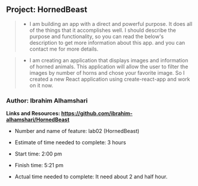 ## Project: HornedBeast

> - I am building an app with a direct and powerful purpose. It does all of the things that it accomplishes well. I should describe the purpose and functionality, so you can read the below's description to get more information about this app. and you can contact me for more details.

> - I am creating an application that displays images and information of horned animals. This application will allow the user to filter the images by number of horns and chose your favorite image.
> So I created a new React application using create-react-app and work on it now.


### Author: Ibrahim Alhamshari

**Links and Resources: https://github.com/ibrahim-alhamshari/HornedBeast**

- Number and name of feature: lab02 (HornedBeast)

- Estimate of time needed to complete: 3 hours 

- Start time: 2:00 pm 
- Finish time: 5:21 pm

- Actual time needed to complete: It need about 2 and half hour.